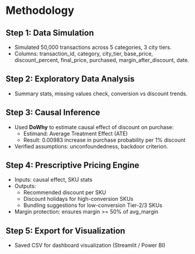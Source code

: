 # Methodology

## Step 1: Data Simulation
- Simulated 50,000 transactions across 5 categories, 3 city tiers.  
- Columns: transaction_id, category, city_tier, base_price, discount_percent, final_price, purchased, margin_after_discount, date.

## Step 2: Exploratory Data Analysis
- Summary stats, missing values check, conversion vs discount trends.

## Step 3: Causal Inference
- Used **DoWhy** to estimate causal effect of discount on purchase:
  - Estimand: Average Treatment Effect (ATE)
  - Result: 0.00983 increase in purchase probability per 1% discount
- Verified assumptions: unconfoundedness, backdoor criterion.

## Step 4: Prescriptive Pricing Engine
- Inputs: causal effect, SKU stats
- Outputs:
  - Recommended discount per SKU
  - Discount holidays for high-conversion SKUs
  - Bundling suggestions for low-conversion Tier-2/3 SKUs
- Margin protection: ensures margin >= 50% of avg_margin

## Step 5: Export for Visualization
- Saved CSV for dashboard visualization (Streamlit / Power BI)
